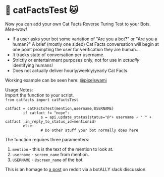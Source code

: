 # 🤖 catFactsTest 🐱
Now you can add your own Cat Facts Reverse Turing Test to your Bots. <i>Mee-wow!</i><br/>
- If a user asks your bot some variation of "Are you a bot?" or "Are you a human?" A brief (mostly one sided) Cat Facts conversation will begin at one point prompting the user for verification they are human...
- It tracks state of conversation per username.
- Strictly or entertainment purposes only, not for use in <i>actually</i> identifying humans!
- Does not actually deliver hourly/weekly/yearly Cat Facts<br/>

Working example can be seen here: <a href="https://twitter.com/pixelswami">@pixelswami</a>

Usage Notes:<br/>
  Import the function to your script.<br/>
`from catfacts import catFactsTest`
```
catfact = catFactsTest(mention,username,USERNAME)
        if catfact != "nope":
                s = api.update_status(status="@"+ username + " " + catfact ,in_reply_to_status_id=mentionid)
        else:
                # Do other stuff your bot normally does here
```
  
  The function requires three paramenters:<br/>
1. `mention` - this is the text of the mention to look at.<br/>
2. `username` - `screen_name` from mention.<br/>
3. `USERNAME` - `@screen_name` of the bot.<br/>
    
This is an homage to <a href="https://www.reddit.com/r/funny/comments/owx3v/so_my_little_cousin_posted_on_fb_that_he_was">a post</a> on reddit via a botALLY slack discussion.  
